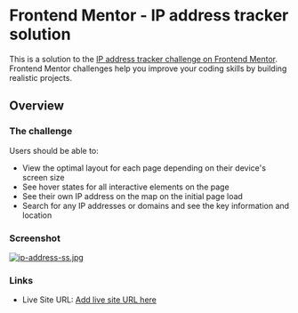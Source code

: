 # Frontend Mentor - IP address tracker solution

This is a solution to the [IP address tracker challenge on Frontend Mentor](https://www.frontendmentor.io/challenges/ip-address-tracker-I8-0yYAH0). Frontend Mentor challenges help you improve your coding skills by building realistic projects. 

## Overview

### The challenge

Users should be able to:

- View the optimal layout for each page depending on their device's screen size
- See hover states for all interactive elements on the page
- See their own IP address on the map on the initial page load
- Search for any IP addresses or domains and see the key information and location

### Screenshot

[![ip-address-ss.jpg](https://i.postimg.cc/RVgHjsD4/ip-address-ss.jpg)](https://postimg.cc/PP8JD4HR)


### Links

- Live Site URL: [Add live site URL here](https://dreamy-meitner-f6d00a.netlify.app/)

